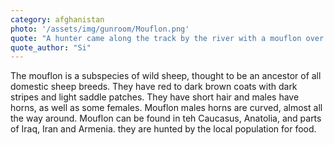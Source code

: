 ```yaml
---
category: afghanistan
photo: '/assets/img/gunroom/Mouflon.png'
quote: "A hunter came along the track by the river with a mouflon over his shoulder."
quote_author: "Si"
---
```


The mouflon is a subspecies of wild sheep, thought to be an ancestor of all domestic sheep breeds. They have red to dark brown coats with dark stripes and light saddle patches. They have short hair and males have horns, as well as some females. Mouflon males horns are curved, almost all the way around. 
Mouflon can be found in teh Caucasus, Anatolia, and parts of Iraq, Iran and Armenia. they are hunted by the local population for food. 
